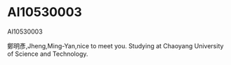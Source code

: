 # AI10530003
AI10530003


鄭明彥,Jheng,Ming-Yan,nice to meet you.
Studying at Chaoyang University of Science and Technology.
